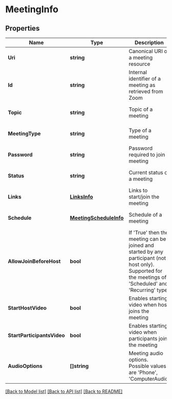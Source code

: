 # MeetingInfo

## Properties
Name | Type | Description | Notes
------------ | ------------- | ------------- | -------------
**Uri** | **string** | Canonical URI of a meeting resource | [optional] [default to null]
**Id** | **string** | Internal identifier of a meeting as retrieved from Zoom | [optional] [default to null]
**Topic** | **string** | Topic of a meeting | [optional] [default to null]
**MeetingType** | **string** | Type of a meeting | [optional] [default to null]
**Password** | **string** | Password required to join a meeting | [optional] [default to null]
**Status** | **string** | Current status of a meeting | [optional] [default to null]
**Links** | [**LinksInfo**](LinksInfo.md) | Links to start/join the meeting | [optional] [default to null]
**Schedule** | [**MeetingScheduleInfo**](MeetingScheduleInfo.md) | Schedule of a meeting | [optional] [default to null]
**AllowJoinBeforeHost** | **bool** | If &#39;True&#39; then the meeting can be joined and started by any participant (not host only). Supported for the meetings of &#39;Scheduled&#39; and &#39;Recurring&#39; type. | [optional] [default to null]
**StartHostVideo** | **bool** | Enables starting video when host joins the meeting | [optional] [default to null]
**StartParticipantsVideo** | **bool** | Enables starting video when participants join the meeting | [optional] [default to null]
**AudioOptions** | **[]string** | Meeting audio options. Possible values are &#39;Phone&#39;, &#39;ComputerAudio&#39; | [optional] [default to null]

[[Back to Model list]](../README.md#documentation-for-models) [[Back to API list]](../README.md#documentation-for-api-endpoints) [[Back to README]](../README.md)


